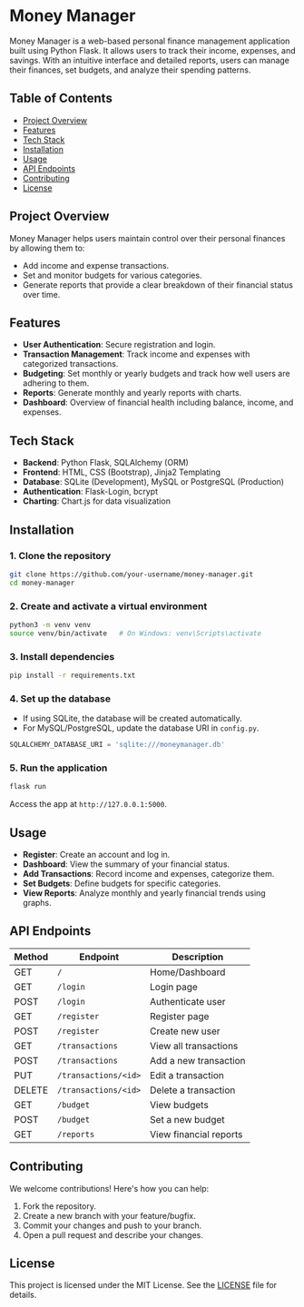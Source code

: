 
# Money Manager

Money Manager is a web-based personal finance management application built using Python Flask. It allows users to track their income, expenses, and savings. With an intuitive interface and detailed reports, users can manage their finances, set budgets, and analyze their spending patterns.

## Table of Contents

- [Project Overview](#project-overview)
- [Features](#features)
- [Tech Stack](#tech-stack)
- [Installation](#installation)
- [Usage](#usage)
- [API Endpoints](#api-endpoints)
- [Contributing](#contributing)
- [License](#license)

## Project Overview

Money Manager helps users maintain control over their personal finances by allowing them to:

- Add income and expense transactions.
- Set and monitor budgets for various categories.
- Generate reports that provide a clear breakdown of their financial status over time.

## Features

- **User Authentication**: Secure registration and login.
- **Transaction Management**: Track income and expenses with categorized transactions.
- **Budgeting**: Set monthly or yearly budgets and track how well users are adhering to them.
- **Reports**: Generate monthly and yearly reports with charts.
- **Dashboard**: Overview of financial health including balance, income, and expenses.

## Tech Stack

- **Backend**: Python Flask, SQLAlchemy (ORM)
- **Frontend**: HTML, CSS (Bootstrap), Jinja2 Templating
- **Database**: SQLite (Development), MySQL or PostgreSQL (Production)
- **Authentication**: Flask-Login, bcrypt
- **Charting**: Chart.js for data visualization

## Installation

### 1. Clone the repository

```bash
git clone https://github.com/your-username/money-manager.git
cd money-manager
```

### 2. Create and activate a virtual environment

```bash
python3 -m venv venv
source venv/bin/activate   # On Windows: venv\Scripts\activate
```

### 3. Install dependencies

```bash
pip install -r requirements.txt
```

### 4. Set up the database

- If using SQLite, the database will be created automatically.
- For MySQL/PostgreSQL, update the database URI in `config.py`.

```python
SQLALCHEMY_DATABASE_URI = 'sqlite:///moneymanager.db'
```

### 5. Run the application

```bash
flask run
```

Access the app at `http://127.0.0.1:5000`.

## Usage

- **Register**: Create an account and log in.
- **Dashboard**: View the summary of your financial status.
- **Add Transactions**: Record income and expenses, categorize them.
- **Set Budgets**: Define budgets for specific categories.
- **View Reports**: Analyze monthly and yearly financial trends using graphs.

## API Endpoints

| Method | Endpoint                     | Description                        |
|--------|------------------------------|------------------------------------|
| GET    | `/`                          | Home/Dashboard                     |
| GET    | `/login`                     | Login page                         |
| POST   | `/login`                     | Authenticate user                  |
| GET    | `/register`                  | Register page                      |
| POST   | `/register`                  | Create new user                    |
| GET    | `/transactions`              | View all transactions              |
| POST   | `/transactions`              | Add a new transaction              |
| PUT    | `/transactions/<id>`         | Edit a transaction                 |
| DELETE | `/transactions/<id>`         | Delete a transaction               |
| GET    | `/budget`                    | View budgets                       |
| POST   | `/budget`                    | Set a new budget                   |
| GET    | `/reports`                   | View financial reports             |

## Contributing

We welcome contributions! Here's how you can help:

1. Fork the repository.
2. Create a new branch with your feature/bugfix.
3. Commit your changes and push to your branch.
4. Open a pull request and describe your changes.

## License

This project is licensed under the MIT License. See the [LICENSE](LICENSE) file for details.
